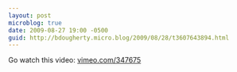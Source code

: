 ```yaml
---
layout: post
microblog: true
date: 2009-08-27 19:00 -0500
guid: http://bdougherty.micro.blog/2009/08/28/t3607643894.html
---
```

Go watch this video: [vimeo.com/347675](http://vimeo.com/347675)
